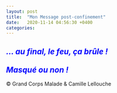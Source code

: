```yaml
---
layout: post
title:  "Mon Message post-confinement"
date:   2020-11-14 04:56:30 +0400
categories: 
---
```

<!---

--->


<span style="color: blue">***... au final, le feu, ça brûle !***</span>
<br/>
<br/>
<span style="color: blue">***Masqué ou non !***</span>
<br/>
---
&copy;  Grand Corps Malade & Camille Lellouche